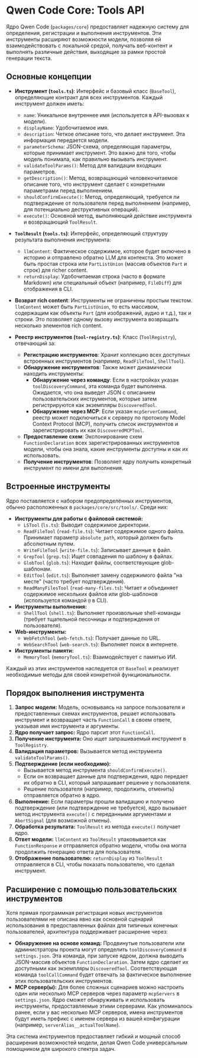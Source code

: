 # Qwen Code Core: Tools API

Ядро Qwen Code (`packages/core`) предоставляет надежную систему для определения, регистрации и выполнения инструментов. Эти инструменты расширяют возможности модели, позволяя ей взаимодействовать с локальной средой, получать веб-контент и выполнять различные действия, выходящие за рамки простой генерации текста.

## Основные концепции

- **Инструмент (`tools.ts`)**: Интерфейс и базовый класс (`BaseTool`), определяющие контракт для всех инструментов. Каждый инструмент должен иметь:
  - `name`: Уникальное внутреннее имя (используется в API-вызовах к модели).
  - `displayName`: Удобочитаемое имя.
  - `description`: Четкое описание того, что делает инструмент. Эта информация передается модели.
  - `parameterSchema`: JSON-схема, определяющая параметры, которые принимает инструмент. Это важно для того, чтобы модель понимала, как правильно вызывать инструмент.
  - `validateToolParams()`: Метод для валидации входящих параметров.
  - `getDescription()`: Метод, возвращающий человекочитаемое описание того, что инструмент сделает с конкретными параметрами перед выполнением.
  - `shouldConfirmExecute()`: Метод, определяющий, требуется ли подтверждение от пользователя перед выполнением (например, для потенциально деструктивных операций).
  - `execute()`: Основной метод, выполняющий действие инструмента и возвращающий `ToolResult`.

- **`ToolResult` (`tools.ts`)**: Интерфейс, определяющий структуру результата выполнения инструмента:
  - `llmContent`: Фактическое содержимое, которое будет включено в историю и отправлено обратно LLM для контекста. Это может быть простая строка или `PartListUnion` (массив объектов `Part` и строк) для richer content.
  - `returnDisplay`: Удобочитаемая строка (часто в формате Markdown) или специальный объект (например, `FileDiff`) для отображения в CLI.

- **Возврат rich content**: Инструменты не ограничены простым текстом. `llmContent` может быть `PartListUnion`, то есть массивом, содержащим как объекты `Part` (для изображений, аудио и т.д.), так и строки. Это позволяет одному вызову инструмента возвращать несколько элементов rich content.

- **Реестр инструментов (`tool-registry.ts`)**: Класс (`ToolRegistry`), отвечающий за:
  - **Регистрацию инструментов**: Хранит коллекцию всех доступных встроенных инструментов (например, `ReadFileTool`, `ShellTool`).
  - **Обнаружение инструментов**: Также может динамически находить инструменты:
    - **Обнаружение через команду**: Если в настройках указан `toolDiscoveryCommand`, эта команда будет выполнена. Ожидается, что она выведет JSON с описанием пользовательских инструментов, которые затем регистрируются как экземпляры `DiscoveredTool`.
    - **Обнаружение через MCP**: Если указан `mcpServerCommand`, реестр может подключиться к серверу по протоколу Model Context Protocol (MCP), получить список инструментов и зарегистрировать их как `DiscoveredMCPTool`.
  - **Предоставление схем**: Экспонирование схем `FunctionDeclaration` всех зарегистрированных инструментов модели, чтобы она знала, какие инструменты доступны и как их использовать.
  - **Получение инструментов**: Позволяет ядру получить конкретный инструмент по имени для выполнения.

## Встроенные инструменты

Ядро поставляется с набором предопределённых инструментов, обычно расположенных в `packages/core/src/tools/`. Среди них:

- **Инструменты для работы с файловой системой:**
  - `LSTool` (`ls.ts`): Выводит содержимое директории.
  - `ReadFileTool` (`read-file.ts`): Читает содержимое одного файла. Принимает параметр `absolute_path`, который должен быть абсолютным путем.
  - `WriteFileTool` (`write-file.ts`): Записывает данные в файл.
  - `GrepTool` (`grep.ts`): Ищет совпадения по шаблону в файлах.
  - `GlobTool` (`glob.ts`): Находит файлы, соответствующие glob-шаблонам.
  - `EditTool` (`edit.ts`): Выполняет замену содержимого файла "на месте" (часто требует подтверждения).
  - `ReadManyFilesTool` (`read-many-files.ts`): Читает и объединяет содержимое нескольких файлов или glob-шаблонов (используется командой `@` в CLI).
- **Инструменты выполнения:**
  - `ShellTool` (`shell.ts`): Выполняет произвольные shell-команды (требует тщательной песочницы и подтверждения от пользователя).
- **Web-инструменты:**
  - `WebFetchTool` (`web-fetch.ts`): Получает данные по URL.
  - `WebSearchTool` (`web-search.ts`): Выполняет поиск в интернете.
- **Инструменты памяти:**
  - `MemoryTool` (`memoryTool.ts`): Взаимодействует с памятью ИИ.

Каждый из этих инструментов наследуется от `BaseTool` и реализует необходимые методы для своей конкретной функциональности.

## Порядок выполнения инструмента

1.  **Запрос модели:** Модель, основываясь на запросе пользователя и предоставленных схемах инструментов, решает использовать инструмент и возвращает часть `FunctionCall` в своем ответе, указывая имя инструмента и аргументы.
2.  **Ядро получает запрос:** Ядро парсит этот `FunctionCall`.
3.  **Получение инструмента:** Оно ищет запрашиваемый инструмент в `ToolRegistry`.
4.  **Валидация параметров:** Вызывается метод инструмента `validateToolParams()`.
5.  **Подтверждение (если необходимо):**
    - Вызывается метод инструмента `shouldConfirmExecute()`.
    - Если он возвращает данные для подтверждения, ядро передает их обратно в CLI, который запрашивает решение у пользователя.
    - Решение пользователя (например, продолжить, отменить) отправляется обратно в ядро.
6.  **Выполнение:** Если параметры прошли валидацию и получено подтверждение (или подтверждение не требуется), ядро вызывает метод инструмента `execute()` с переданными аргументами и `AbortSignal` (для возможной отмены).
7.  **Обработка результата:** `ToolResult` из метода `execute()` получает ядро.
8.  **Ответ модели:** `llmContent` из `ToolResult` упаковывается как `FunctionResponse` и отправляется обратно модели, чтобы она могла продолжить генерацию ответа для пользователя.
9.  **Отображение пользователю:** `returnDisplay` из `ToolResult` отправляется в CLI, чтобы показать пользователю, что сделал инструмент.

## Расширение с помощью пользовательских инструментов

Хотя прямая программная регистрация новых инструментов пользователями не описана явно как основной сценарий использования в предоставленных файлах для типичных конечных пользователей, архитектура поддерживает расширение через:

- **Обнаружение на основе команд:** Продвинутые пользователи или администраторы проекта могут определить `toolDiscoveryCommand` в `settings.json`. Эта команда, при запуске ядром, должна выводить JSON-массив объектов `FunctionDeclaration`. Затем ядро сделает их доступными как экземпляры `DiscoveredTool`. Соответствующая команда `toolCallCommand` будет отвечать за фактическое выполнение этих пользовательских инструментов.
- **MCP сервер(ы):** Для более сложных сценариев можно настроить один или несколько MCP серверов через параметр `mcpServers` в `settings.json`. Ядро сможет обнаруживать и использовать инструменты, предоставляемые этими серверами. Как упоминалось ранее, если у вас несколько MCP серверов, имена инструментов будут иметь префикс с именем сервера из вашей конфигурации (например, `serverAlias__actualToolName`).

Эта система инструментов предоставляет гибкий и мощный способ расширения возможностей модели, делая Qwen Code универсальным помощником для широкого спектра задач.
